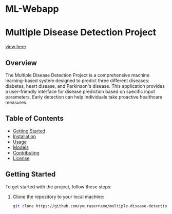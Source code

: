 # ML-Webapp
# Multiple Disease Detection Project

<a href="https://ml-webapp-dyjruv9b6wtw7dyzp8ajpx.streamlit.app/#diabetes-prediction-using-ml">view here</a>

## Overview
The Multiple Disease Detection Project is a comprehensive machine learning-based system designed to predict three different diseases: diabetes, heart disease, and Parkinson's disease. This application provides a user-friendly interface for disease prediction based on specific input parameters. Early detection can help individuals take proactive healthcare measures.

## Table of Contents
- [Getting Started](#getting-started)
- [Installation](#installation)
- [Usage](#usage)
- [Models](#models)
- [Contributing](#contributing)
- [License](#license)

## Getting Started
To get started with the project, follow these steps:

1. Clone the repository to your local machine:

   ```bash
   git clone https://github.com/yourusername/multiple-disease-detection.git
